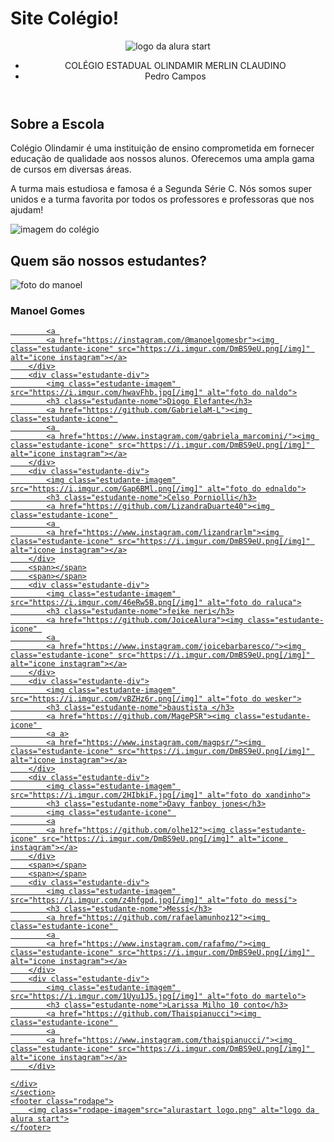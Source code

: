 <h1> Site Colégio!</h1><!DOCTYPE html>
<html lang="en">
<head>
    <meta charset="UTF-8">
    <meta http-equiv="X-UA-Compatible" content="IE=edge">
    <meta name="viewport" content="width=device-width, initial-scale=1.0">
    <title>Equipe Alura Start</title>
    <link rel="stylesheet" href="style.css">
    <link rel="preconnect" href="https://fonts.googleapis.com">
    <link rel="preconnect" href="https://fonts.gstatic.com" crossorigin>
    <link href="https://fonts.googleapis.com/css2?family=Poppins&display=swap" rel="stylesheet">
</head>
<body>
    <header class="cabecalho">
        <img class="cabecalho-imagem" src="alurastart logo.png" alt="logo da alura start">
        <ul class="cabecalho-lista">
            <li class="cabecalho-lista-item">COLÉGIO ESTADUAL OLINDAMIR MERLIN CLAUDINO</li>
            <li class="cabecalho-lista-item">Pedro Campos</li>
        </ul>
    </header>
    <section class="escola">
        <div class="escola-div-conteudo">
            <h2 class="escola-titulo">Sobre a Escola</h2>
            <p class="escola-texto-um">Colégio Olindamir é uma instituição de ensino comprometida em fornecer educação de qualidade aos nossos alunos. Oferecemos uma ampla gama de cursos em diversas áreas.</p>
            <p class="escola-texto-dois">A turma mais estudiosa e famosa é a Segunda Série C. Nós somos super unidos e a turma favorita por todos os professores e professoras que nos ajudam!</p>
        </div>
        <img class="escola-imagem" src="https://i.imgur.com/waCOk6a.png[/img]" alt="imagem do colégio">
    </section>
    <section class="estudante">
        <h2 class="estudante-titulo">Quem são nossos estudantes?</h2>
        <div class="estudante-todos">
        <span></span>
        <div class="estudante-div">
            <img class="estudante-imagem" src="https://i.imgur.com/wrDT8qv.jpg[/img]" alt="foto do manoel">
            <h3 class="estudante-nome">Manoel Gomes</h3>
            <a href="https://github.com/marcelopaludetto"><img class="estudante-icone" 
                                                               
            <a 
            <a href="https://instagram.com/@manoelgomesbr"><img class="estudante-icone" src="https://i.imgur.com/DmBS9eU.png[/img]" alt="icone instagram"></a>
        </div>
        <div class="estudante-div">
            <img class="estudante-imagem" src="https://i.imgur.com/hwavFhb.jpg[/img]" alt="foto do naldo">
            <h3 class="estudante-nome">Diogo Elefante</h3>
            <a href="https://github.com/GabrielaM-L"><img class="estudante-icone" 
            <a 
            <a href="https://www.instagram.com/gabriela_marcomini/"><img class="estudante-icone" src="https://i.imgur.com/DmBS9eU.png[/img]" alt="icone instagram"></a>
        </div>
        <div class="estudante-div">
            <img class="estudante-imagem" src="https://i.imgur.com/Gap6BMl.png[/img]" alt="foto do ednaldo">
            <h3 class="estudante-nome">Celso Porniolli</h3>
            <a href="https://github.com/LizandraDuarte40"><img class="estudante-icone" 
            <a 
            <a href="https://www.instagram.com/lizandrarlm"><img class="estudante-icone" src="https://i.imgur.com/DmBS9eU.png[/img]" alt="icone instagram"></a>
        </div>
        <span></span>
        <span></span>
        <div class="estudante-div">
            <img class="estudante-imagem" src="https://i.imgur.com/46eRw5B.png[/img]" alt="foto do raluca">
            <h3 class="estudante-nome">feike neri</h3>
            <a href="https://github.com/JoiceAlura"><img class="estudante-icone" 
            <a 
            <a href="https://www.instagram.com/joicebarbaresco/"><img class="estudante-icone" src="https://i.imgur.com/DmBS9eU.png[/img]" alt="icone instagram"></a>
        </div>
        <div class="estudante-div">
            <img class="estudante-imagem" src="https://i.imgur.com/vBZHz6r.png[/img]" alt="foto do wesker">
            <h3 class="estudante-nome">baustista </h3>
            <a href="https://github.com/MagePSR"><img class="estudante-icone" 
            <a a>
            <a href="https://www.instagram.com/magpsr/"><img class="estudante-icone" src="https://i.imgur.com/DmBS9eU.png[/img]" alt="icone instagram"></a>
        </div>
        <div class="estudante-div">
            <img class="estudante-imagem" src="https://i.imgur.com/2HIbkiF.jpg[/img]" alt="foto do xandinho">
            <h3 class="estudante-nome">Davy fanboy jones</h3>
            <img class="estudante-icone" 
            <a
            <a href="https://github.com/olhe12"><img class="estudante-icone" src="https://i.imgur.com/DmBS9eU.png[/img]" alt="icone instagram"></a>
        </div>
        <span></span>
        <span></span>
        <div class="estudante-div">
            <img class="estudante-imagem" src="https://i.imgur.com/z4hfgpd.jpg[/img]" alt="foto do messí">
            <h3 class="estudante-nome">Messí</h3>
            <a href="https://github.com/rafaelamunhoz12"><img class="estudante-icone" 
            <a 
            <a href="https://www.instagram.com/rafafmo/"><img class="estudante-icone" src="https://i.imgur.com/DmBS9eU.png[/img]" alt="icone instagram"></a>
        </div>
        <div class="estudante-div">
            <img class="estudante-imagem" src="https://i.imgur.com/1Uyu1J5.jpg[/img]" alt="foto do martelo">
            <h3 class="estudante-nome">Larissa Milho 10 conto</h3>
            <a href="https://github.com/Thaispianucci"><img class="estudante-icone" 
            <a 
            <a href="https://www.instagram.com/thaispianucci/"><img class="estudante-icone" src="https://i.imgur.com/DmBS9eU.png[/img]" alt="icone instagram"></a>
        </div>

    </div>
    </section>
    <footer class="rodape">
        <img class="rodape-imagem"src="alurastart logo.png" alt="logo da alura start">
    </footer>
</body>
</html>
